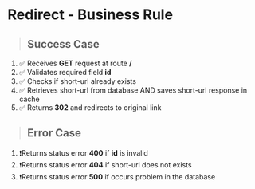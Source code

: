 # Redirect - Business Rule

> ## Success Case

1.  ✅ Receives **GET** request at route **/**
2.  ✅ Validates required field **id**
3.  ✅ Checks if short-url already exists
4.  ✅ Retrieves short-url from database AND saves short-url response in cache
5.  ✅ Returns **302** and redirects to original link

> ## Error Case

1. ❗Returns status error **400** if **id** is invalid
2. ❗Returns status error **404** if short-url does not exists
3. ❗Returns status error **500** if occurs problem in the database
